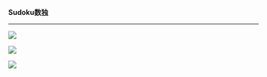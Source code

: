 <p>
    <strong>Sudoku数独</strong>
</p>
<hr/>
<p>
    <img src="https://github.com/coding2233/UnitySudoku/blob/master/ShotScreens/00.png"/>
</p>
<p>
    <img src="https://github.com/coding2233/UnitySudoku/blob/master/ShotScreens/01.png"/>
</p>
<p>
    <img src="https://github.com/coding2233/UnitySudoku/blob/master/ShotScreens/03.png"/>
</p>